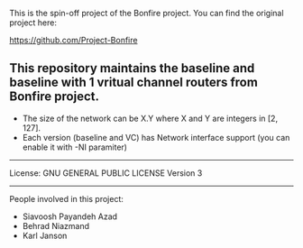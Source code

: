 This is the spin-off project of the Bonfire project. You can find the original project here:

https://github.com/Project-Bonfire

This repository maintains the baseline and baseline with 1 vritual channel routers from Bonfire project.
----------
- The size of the network can be X.Y where X and Y are integers in [2, 127].
- Each version (baseline and VC) has Network interface support (you can enable it with -NI paramiter)
----------

License:  	GNU GENERAL PUBLIC LICENSE Version 3

----------
People involved in this project:
- Siavoosh Payandeh Azad
- Behrad Niazmand
- Karl Janson
